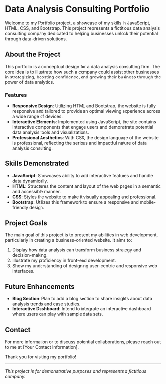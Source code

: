 # Data Analysis Consulting Portfolio

Welcome to my Portfolio project, a showcase of my skills in JavaScript, HTML, CSS, and Bootstrap. This project represents a fictitious data analysis consulting company dedicated to helping businesses unlock their potential through data-driven solutions.

## About the Project

This portfolio is a conceptual design for a data analysis consulting firm. The core idea is to illustrate how such a company could assist other businesses in strategizing, boosting confidence, and growing their business through the power of data analytics.

### Features

- **Responsive Design**: Utilizing HTML and Bootstrap, the website is fully responsive and tailored to provide an optimal viewing experience across a wide range of devices.
- **Interactive Elements**: Implemented using JavaScript, the site contains interactive components that engage users and demonstrate potential data analysis tools and visualizations.
- **Professional Aesthetics**: With CSS, the design language of the website is professional, reflecting the serious and impactful nature of data analysis consulting.

## Skills Demonstrated

- **JavaScript**: Showcases ability to add interactive features and handle data dynamically.
- **HTML**: Structures the content and layout of the web pages in a semantic and accessible manner.
- **CSS**: Styles the website to make it visually appealing and professional.
- **Bootstrap**: Utilizes this framework to ensure a responsive and mobile-friendly design.

## Project Goals

The main goal of this project is to present my abilities in web development, particularly in creating a business-oriented website. It aims to:

1. Display how data analysis can transform business strategy and decision-making.
2. Illustrate my proficiency in front-end development.
3. Show my understanding of designing user-centric and responsive web interfaces.

## Future Enhancements

- **Blog Section**: Plan to add a blog section to share insights about data analysis trends and case studies.
- **Interactive Dashboard**: Intend to integrate an interactive dashboard where users can play with sample data sets.

## Contact

For more information or to discuss potential collaborations, please reach out to me at [Your Contact Information].

Thank you for visiting my portfolio!

---

*This project is for demonstrative purposes and represents a fictitious company.*

